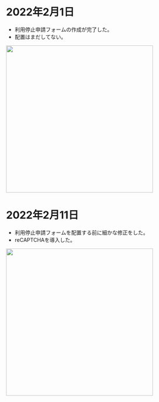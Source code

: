 # 2022年2月1日

- 利用停止申請フォームの作成が完了した。
- 配置はまだしてない。

<img src="https://t1.jpnkn.com/wp-content/uploads/2022/02/02002721/quit-e1643729310296.png" width="400">

# 2022年2月11日

- 利用停止申請フォームを配置する前に細かな修正をした。
- reCAPTCHAを導入した。

<img src="https://t1.jpnkn.com/wp-content/uploads/2022/02/11222051/20220211-form.png" width="400">
